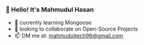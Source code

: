 ### 👋 Hello! It's Mahmudul Hasan

- 🌱 currently learning Mongoose
- 👯 looking to collaborate on Open-Source Projects
- 📫 DM me at: mahmudultech96@gmail.com
